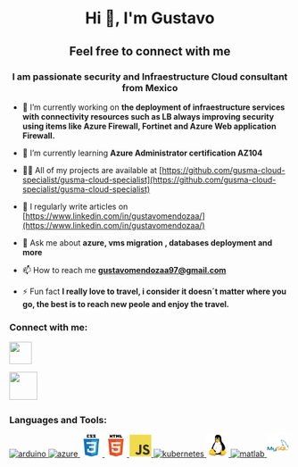 <h1 align="center">Hi 👋, I'm Gustavo</h1>
<h2 align="center"> Feel free to connect with me </h2>
<h3 align="center"> I am passionate security and Infraestructure Cloud consultant from Mexico</h3>

- 🔭 I’m currently working on **the deployment of infraestructure services with connectivity resources such as LB always improving security using items like Azure Firewall, Fortinet and Azure Web application Firewall.**

- 🌱 I’m currently learning **Azure Administrator certification AZ104**

- 👨‍💻 All of my projects are available at [https://github.com/gusma-cloud-specialist/gusma-cloud-specialist](https://github.com/gusma-cloud-specialist/gusma-cloud-specialist)

- 📝 I regularly write articles on [https://www.linkedin.com/in/gustavomendozaa/](https://www.linkedin.com/in/gustavomendozaa/)

- 💬 Ask me about **azure, vms migration , databases deployment and more**

- 📫 How to reach me **gustavomendozaa97@gmail.com**

- ⚡ Fun fact **I really love to travel, i consider it doesn´t matter where you go, the best is to reach new peole and enjoy the travel.**

<h3 align="left">Connect with me:</h3>
<p align="left">
<a href="https://linkedin.com/in/https://www.linkedin.com/in/gustavomendozaa/" target="blank"><img align="center" src="https://raw.githubusercontent.com/rahuldkjain/github-profile-readme-generator/master/src/images/icons/Social/linked-in-alt.svg" height="40" width="40" /></a>

<a href="https://join.skype.com/invite/hUHhxrwSS4ik/" target="_blank" rel="noreferrer"> <img src="https://eussamytest.blob.core.windows.net/images/SKYPE.PNG" width="50" height="50"/> </a>
  
</p>

<h3 align="left">Languages and Tools:</h3>
<p align="left"> 
<a href="https://www.arduino.cc/" target="_blank" rel="noreferrer"> <img src="https://cdn.worldvectorlogo.com/logos/arduino-1.svg" alt="arduino" width="40" height="40"/> </a>
<a href="https://azure.microsoft.com/en-in/" target="_blank" rel="noreferrer"> <img src="https://www.vectorlogo.zone/logos/microsoft_azure/microsoft_azure-icon.svg" alt="azure" width="40" height="40"/> </a> <a href="https://www.w3schools.com/css/" target="_blank" rel="noreferrer"> <img src="https://raw.githubusercontent.com/devicons/devicon/master/icons/css3/css3-original-wordmark.svg" alt="css3" width="40" height="40"/> </a> <a href="https://www.w3.org/html/" target="_blank" rel="noreferrer"> <img src="https://raw.githubusercontent.com/devicons/devicon/master/icons/html5/html5-original-wordmark.svg" alt="html5" width="40" height="40"/> </a> <a href="https://developer.mozilla.org/en-US/docs/Web/JavaScript" target="_blank" rel="noreferrer"> <img src="https://raw.githubusercontent.com/devicons/devicon/master/icons/javascript/javascript-original.svg" alt="javascript" width="40" height="40"/> </a> <a href="https://kubernetes.io" target="_blank" rel="noreferrer"> <img src="https://www.vectorlogo.zone/logos/kubernetes/kubernetes-icon.svg" alt="kubernetes" width="40" height="40"/> </a> <a href="https://www.linux.org/" target="_blank" rel="noreferrer"> <img src="https://raw.githubusercontent.com/devicons/devicon/master/icons/linux/linux-original.svg" alt="linux" width="40" height="40"/> </a> <a href="https://www.mathworks.com/" target="_blank" rel="noreferrer"> <img src="https://upload.wikimedia.org/wikipedia/commons/2/21/Matlab_Logo.png" alt="matlab" width="40" height="40"/> </a> <a href="https://www.mysql.com/" target="_blank" rel="noreferrer"> <img src="https://raw.githubusercontent.com/devicons/devicon/master/icons/mysql/mysql-original-wordmark.svg" alt="mysql" width="40" height="40"/> </a>

</p>
